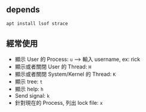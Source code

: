 
## depends

```bash
apt install lsof strace
```

## 經常使用

- 顯示 User 的 Process: `u` --> 輸入 username, ex: rick
- 顯示或者關閉 User 的 Thread: `H`
- 顯示或者關閉 System/Kernel 的 Thread: `K`
- 顯示 tree: `t`
- 顯示 help: `h`
- Send signal: `k`
- 針對現在的 Process, 列出 lock file: `x`


